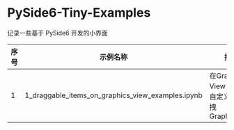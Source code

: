 # PySide6-Tiny-Examples
记录一些基于 PySide6 开发的小界面


| 序号 | 示例名称                                          | 描述                                              |
| ---- | ------------------------------------------------- | ------------------------------------------------- |
| 1    | 1_draggable_items_on_graphics_view_examples.ipynb | 在Graphics View 上构建自定义的可拖拽 GraphicsItem |